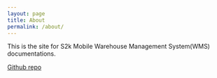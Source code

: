 ```yaml
---
layout: page
title: About
permalink: /about/
---
```


This is the site for S2k Mobile Warehouse Management System(WMS) documentations.  

[Github repo](https://github.com/s2kmobile/wms)
